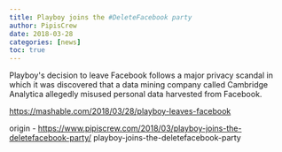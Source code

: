 ```yaml
---
title: Playboy joins the #DeleteFacebook party
author: PipisCrew
date: 2018-03-28
categories: [news]
toc: true
---
```


Playboy's decision to leave Facebook follows a major privacy scandal in which it was discovered that a data mining company called Cambridge Analytica allegedly misused personal data harvested from Facebook.

https://mashable.com/2018/03/28/playboy-leaves-facebook

origin - https://www.pipiscrew.com/2018/03/playboy-joins-the-deletefacebook-party/ playboy-joins-the-deletefacebook-party